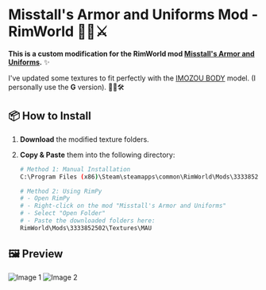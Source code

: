 # Misstall's Armor and Uniforms Mod - RimWorld 💂‍♂️⚔️

**This is a custom modification for the RimWorld mod [Misstall's Armor and Uniforms](https://steamcommunity.com/sharedfiles/filedetails/?id=3333852502).** ✨

I've updated some textures to fit perfectly with the [IMOZOU BODY](https://steamcommunity.com/sharedfiles/filedetails/?id=2883908459) model. (I personally use the **G** version). 🧑‍🎨🛠️

## 📦 How to Install

1. **Download** the modified texture folders.

2. **Copy & Paste** them into the following directory:

   ```bash
   # Method 1: Manual Installation
   C:\Program Files (x86)\Steam\steamapps\common\RimWorld\Mods\3333852502\Textures\MAU

   # Method 2: Using RimPy
   # - Open RimPy
   # - Right-click on the mod "Misstall's Armor and Uniforms"
   # - Select "Open Folder"
   # - Paste the downloaded folders here:
   RimWorld\Mods\3333852502\Textures\MAU

## 🖼️ Preview

![Image 1](https://i.imgur.com/qWZ4mM6.jpeg)
![Image 2](https://i.imgur.com/FexPZn6.jpeg)
